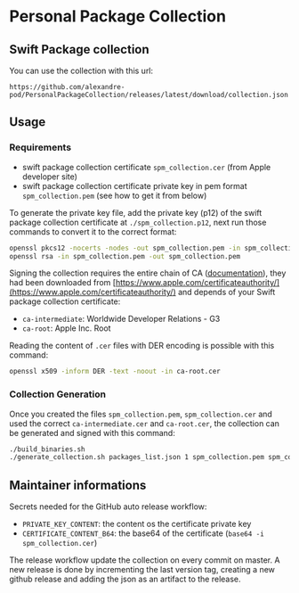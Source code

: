 # Personal Package Collection

## Swift Package collection

You can use the collection with this url:
```
https://github.com/alexandre-pod/PersonalPackageCollection/releases/latest/download/collection.json
```

## Usage

### Requirements

- swift package collection certificate `spm_collection.cer` (from Apple developer site)
- swift package collection certificate private key in pem format `spm_collection.pem` (see how to get it from below)

To generate the private key file, add the private key (p12) of the swift package collection
certificate at `./spm_collection.p12`, next run those commands to convert it to the correct format:
```bash
openssl pkcs12 -nocerts -nodes -out spm_collection.pem -in spm_collection.p12
openssl rsa -in spm_collection.pem -out spm_collection.pem
```

Signing the collection requires the entire chain of CA ([documentation](https://github.com/apple/swift-package-collection-generator/blob/main/Sources/PackageCollectionSigner/README.md)),
they had been downloaded from [https://www.apple.com/certificateauthority/](https://www.apple.com/certificateauthority/)
and depends of your Swift package collection certificate:
- `ca-intermediate`: Worldwide Developer Relations - G3
- `ca-root`: Apple Inc. Root

Reading the content of `.cer` files with DER encoding is possible with this command:
```bash
openssl x509 -inform DER -text -noout -in ca-root.cer
```

### Collection Generation

Once you created the files `spm_collection.pem`, `spm_collection.cer` and used the correct `ca-intermediate.cer` and `ca-root.cer`,
the collection can be generated and signed with this command:
```bash
./build_binaries.sh
./generate_collection.sh packages_list.json 1 spm_collection.pem spm_collection.cer collection.json
```

## Maintainer informations

Secrets needed for the GitHub auto release workflow:
- `PRIVATE_KEY_CONTENT`: the content os the certificate private key
- `CERTIFICATE_CONTENT_B64`: the base64 of the certificate (`base64 -i spm_collection.cer`)

The release workflow update the collection on every commit on master.
A new release is done by incrementing the last version tag, creating a new github release and
adding the json as an artifact to the release.
